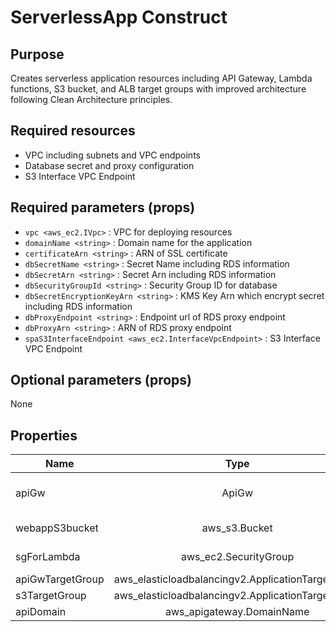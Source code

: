 # ServerlessApp Construct

## Purpose

Creates serverless application resources including API Gateway, Lambda functions, S3 bucket, and ALB target groups with improved architecture following Clean Architecture principles.

## Required resources

- VPC including subnets and VPC endpoints
- Database secret and proxy configuration
- S3 Interface VPC Endpoint

## Required parameters (props)

- `vpc <aws_ec2.IVpc>` : VPC for deploying resources
- `domainName <string>` : Domain name for the application
- `certificateArn <string>` : ARN of SSL certificate
- `dbSecretName <string>` : Secret Name including RDS information
- `dbSecretArn <string>` : Secret Arn including RDS information
- `dbSecurityGroupId <string>` : Security Group ID for database
- `dbSecretEncryptionKeyArn <string>` : KMS Key Arn which encrypt secret including RDS information
- `dbProxyEndpoint <string>` : Endpoint url of RDS proxy endpoint
- `dbProxyArn <string>` : ARN of RDS proxy endpoint
- `spaS3InterfaceEndpoint <aws_ec2.InterfaceVpcEndpoint>` : S3 Interface VPC Endpoint

## Optional parameters (props)

None

## Properties

| Name | Type | Description |
| ------ | :------------------------------: | --------------: |
| apiGw | ApiGw | API Gateway construct with enhanced addMethodWithLambdaIntegration |
| webappS3bucket | aws_s3.Bucket | S3 bucket for web application hosting |
| sgForLambda | aws_ec2.SecurityGroup | Security Group for Lambda functions |
| apiGwTargetGroup | aws_elasticloadbalancingv2.ApplicationTargetGroup | Target group for API Gateway |
| s3TargetGroup | aws_elasticloadbalancingv2.ApplicationTargetGroup | Target group for S3 VPC Endpoint |
| apiDomain | aws_apigateway.DomainName | API Gateway domain configuration |

